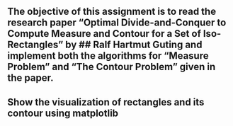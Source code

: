 ## The objective of this assignment is to read the research paper “Optimal Divide-and-Conquer to Compute Measure and Contour for a Set of Iso-Rectangles” by ## Ralf Hartmut Guting and implement both the algorithms for “Measure Problem” and “The Contour Problem” given in the paper.

## Show the visualization of rectangles and its contour using matplotlib
